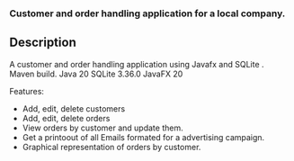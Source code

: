 ### Customer and order handling application for a local company.

## Description
A customer and order handling application using Javafx and SQLite .\
Maven build.
Java 20
SQLite 3.36.0
JavaFX 20

Features:
- Add, edit, delete customers
- Add, edit, delete orders
- View orders by customer and update them.
- Get a printoout of all Emails formated for a advertising campaign.
- Graphical representation of orders by customer.

